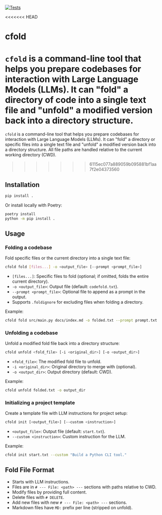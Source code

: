 [![Tests](https://github.com/wr1/cfold/actions/workflows/python-app.yml/badge.svg)](https://github.com/wr1/cfold/actions/workflows/python-app.yml)

<<<<<<< HEAD
# cfold

`cfold` is a command-line tool that helps you prepare codebases for interaction with Large Language Models (LLMs). It can "fold" a directory of code into a single text file and "unfold" a modified version back into a directory structure.
=======
`cfold` is a command-line tool that helps you prepare codebases for interaction with Large Language Models (LLMs). It can "fold" a directory or specific files into a single text file and "unfold" a modified version back into a directory structure. All file paths are handled relative to the current working directory (CWD).
>>>>>>> 6115ec077a889059b095881bf1aa7f2e04373560

## Installation

```bash
pip install .
```

Or install locally with Poetry:

```bash
poetry install
python -m pip install .
```

## Usage

### Folding a codebase

Fold specific files or the current directory into a single text file:

```bash
cfold fold [files...] -o <output_file> [--prompt <prompt_file>]
```

- `[files...]`: Specific files to fold (optional; if omitted, folds the entire current directory).
- `-o <output_file>`: Output file (default: `codefold.txt`).
- `--prompt <prompt_file>`: Optional file to append as a prompt in the output.
- Supports `.foldignore` for excluding files when folding a directory.

Example:

```bash
cfold fold src/main.py docs/index.md -o folded.txt --prompt prompt.txt
```

### Unfolding a codebase

Unfold a modified fold file back into a directory structure:

```bash
cfold unfold <fold_file> [-i <original_dir>] [-o <output_dir>]
```

- `<fold_file>`: The modified fold file to unfold.
- `-i <original_dir>`: Original directory to merge with (optional).
- `-o <output_dir>`: Output directory (default: CWD).

Example:

```bash
cfold unfold folded.txt -o output_dir
```

### Initializing a project template

Create a template file with LLM instructions for project setup:

```bash
cfold init [<output_file>] [--custom <instruction>]
```

- `<output_file>`: Output file (default: `start.txt`).
- `--custom <instruction>`: Custom instruction for the LLM.

Example:

```bash
cfold init start.txt --custom "Build a Python CLI tool."
```

## Fold File Format

- Starts with LLM instructions.
- Files are in `# --- File: <path> ---` sections with paths relative to CWD.
- Modify files by providing full content.
- Delete files with `# DELETE`.
- Add new files with new `# --- File: <path> ---` sections.
- Markdown files have `MD:` prefix per line (stripped on unfold).
